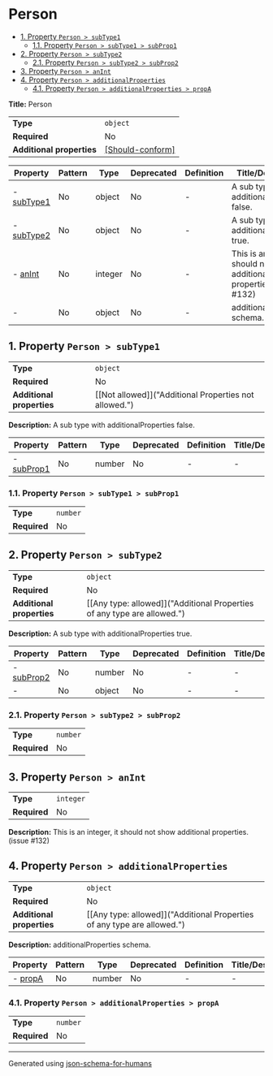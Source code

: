 # Person

- [1. Property `Person > subType1`](#subType1)
  - [1.1. Property `Person > subType1 > subProp1`](#subType1_subProp1)
- [2. Property `Person > subType2`](#subType2)
  - [2.1. Property `Person > subType2 > subProp2`](#subType2_subProp2)
- [3. Property `Person > anInt`](#anInt)
- [4. Property `Person > additionalProperties`](#additionalProperties)
  - [4.1. Property `Person > additionalProperties > propA`](#additionalProperties_propA)

**Title:** Person

|                           |                                                                                                           |
| ------------------------- | --------------------------------------------------------------------------------------------------------- |
| **Type**                  | `object`                                                                                                  |
| **Required**              | No                                                                                                        |
| **Additional properties** | [[Should-conform]](#additionalProperties "Each additional property must conform to the following schema") |

| Property                     | Pattern | Type    | Deprecated | Definition | Title/Description                                                          |
| ---------------------------- | ------- | ------- | ---------- | ---------- | -------------------------------------------------------------------------- |
| - [subType1](#subType1 )     | No      | object  | No         | -          | A sub type with additionalProperties false.                                |
| - [subType2](#subType2 )     | No      | object  | No         | -          | A sub type with additionalProperties true.                                 |
| - [anInt](#anInt )           | No      | integer | No         | -          | This is an integer, it should not show additional properties. (issue #132) |
| - [](#additionalProperties ) | No      | object  | No         | -          | additionalProperties schema.                                               |

## <a name="subType1"></a>1. Property `Person > subType1`

|                           |                                                       |
| ------------------------- | ----------------------------------------------------- |
| **Type**                  | `object`                                              |
| **Required**              | No                                                    |
| **Additional properties** | [[Not allowed]]("Additional Properties not allowed.") |

**Description:** A sub type with additionalProperties false.

| Property                          | Pattern | Type   | Deprecated | Definition | Title/Description |
| --------------------------------- | ------- | ------ | ---------- | ---------- | ----------------- |
| - [subProp1](#subType1_subProp1 ) | No      | number | No         | -          | -                 |

### <a name="subType1_subProp1"></a>1.1. Property `Person > subType1 > subProp1`

|              |          |
| ------------ | -------- |
| **Type**     | `number` |
| **Required** | No       |

## <a name="subType2"></a>2. Property `Person > subType2`

|                           |                                                                         |
| ------------------------- | ----------------------------------------------------------------------- |
| **Type**                  | `object`                                                                |
| **Required**              | No                                                                      |
| **Additional properties** | [[Any type: allowed]]("Additional Properties of any type are allowed.") |

**Description:** A sub type with additionalProperties true.

| Property                              | Pattern | Type   | Deprecated | Definition | Title/Description |
| ------------------------------------- | ------- | ------ | ---------- | ---------- | ----------------- |
| - [subProp2](#subType2_subProp2 )     | No      | number | No         | -          | -                 |
| - [](#subType2_additionalProperties ) | No      | object | No         | -          | -                 |

### <a name="subType2_subProp2"></a>2.1. Property `Person > subType2 > subProp2`

|              |          |
| ------------ | -------- |
| **Type**     | `number` |
| **Required** | No       |

## <a name="anInt"></a>3. Property `Person > anInt`

|              |           |
| ------------ | --------- |
| **Type**     | `integer` |
| **Required** | No        |

**Description:** This is an integer, it should not show additional properties. (issue #132)

## <a name="additionalProperties"></a>4. Property `Person > additionalProperties`

|                           |                                                                         |
| ------------------------- | ----------------------------------------------------------------------- |
| **Type**                  | `object`                                                                |
| **Required**              | No                                                                      |
| **Additional properties** | [[Any type: allowed]]("Additional Properties of any type are allowed.") |

**Description:** additionalProperties schema.

| Property                                | Pattern | Type   | Deprecated | Definition | Title/Description |
| --------------------------------------- | ------- | ------ | ---------- | ---------- | ----------------- |
| - [propA](#additionalProperties_propA ) | No      | number | No         | -          | -                 |

### <a name="additionalProperties_propA"></a>4.1. Property `Person > additionalProperties > propA`

|              |          |
| ------------ | -------- |
| **Type**     | `number` |
| **Required** | No       |

----------------------------------------------------------------------------------------------------------------------------
Generated using [json-schema-for-humans](https://github.com/coveooss/json-schema-for-humans)
